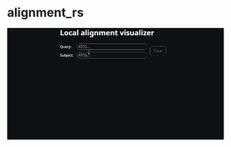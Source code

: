 # alignment_rs

![play_gif](https://github.com/OscarAspelin95/alignment_rs/blob/7af0b08048db199f6d69ec50b9fe91c569ea6b2e/alignment.gif)
